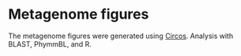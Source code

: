 # Metagenome figures

The metagenome figures were generated using [Circos](http://circos.ca/).
Analysis with BLAST, PhymmBL, and R.
